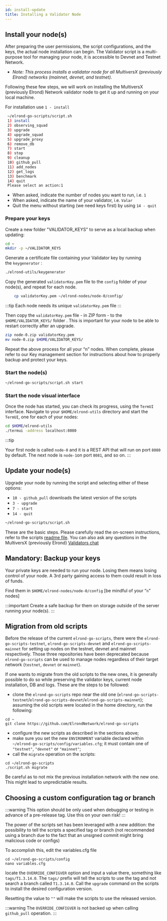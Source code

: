 ```yaml
---
id: install-update
title: Installing a Validator Node
---
```


## **Install your node(s)**

After preparing the user permissions, the script configurations, and the keys, the actual node installation can begin. The Validator script is a multi-purpose tool for managing your node, it is accessible to Devnet and Testnet Network.

- _Note: This process installs a validator node for all MultiversX (previously Elrond) networks (mainnet, devnet, and testnet)._

Following these few steps, we will work on installing the MultiversX (previously Elrond) Network validator node to get it up and running on your local machine.

For installation use `1 - install`

```bash
 ~/elrond-go-scripts/script.sh
 1) install
 2) observing_squad
 3) upgrade
 4) upgrade_squad
 5) upgrade_proxy
 6) remove_db
 7) start
 8) stop
 9) cleanup
 10) github_pull
 11) add_nodes
 12) get_logs
 13) benchmark
 14) quit
 Please select an action:1
```

- When asked, indicate the number of nodes you want to run, i.e. `1`
- When asked, indicate the name of your validator, i.e. `Valar`
- Quit the menu without starting (we need keys first) by using `14 - quit`

### **Prepare your keys**

Create a new folder "VALIDATOR_KEYS" to serve as a local backup when updating:

```bash
cd ~
mkdir -p ~/VALIDATOR_KEYS

```

Generate a certificate file containing your Validator key by running the `keygenerator` :

```bash
./elrond-utils/keygenerator

```

Copy the generated `validatorKey.pem` file to the `config` folder of your node(s), and repeat for each node.

```bash
    cp validatorKey.pem ~/elrond-nodes/node-0/config/

```

:::tip
Each node needs its unique `validatorKey.pem` file
:::

Then copy the `validatorKey.pem` file - in ZIP form - to the `$HOME/VALIDATOR_KEYS/` folder . This is important for your node to be able to restart correctly after an upgrade.

```bash
zip node-0.zip validatorKey.pem
mv node-0.zip $HOME/VALIDATOR_KEYS/

```

Repeat the above process for all your “n” nodes. When complete, please refer to our Key management section for instructions about how to properly backup and protect your keys.

### **Start the node(s)**

```bash
~/elrond-go-scripts/script.sh start
```

### **Start the node visual interface**

Once the node has started, you can check its progress, using the `TermUI` interface. Navigate to your `$HOME/elrond-utils` directory and start the `TermUI`, one for each of your nodes:

```bash
cd $HOME/elrond-utils
./termui -address localhost:8080
```

:::tip

Your first node is called `node-0` and it is a REST API that will run on port `8080` by default. The next node is `node-1`on port `8081`, and so on.
:::

## **Update your node(s)**

Upgrade your node by running the script and selecting either of these options:

- `10 - github_pull` downloads the latest version of the scripts
- `3 - upgrade`
- `7 - start`
- `14 - quit`

```bash
~/elrond-go-scripts/script.sh
```

These are the basic steps. Please carefully read the on-screen instructions, refer to the scripts [readme file](https://github.com/ElrondNetwork/elrond-go-scripts/blob/master/README.md). You can also ask any questions in the MultiversX (previously Elrond) [Validators chat](https://t.me/ElrondValidators)

## **Mandatory: Backup your keys**

Your private keys are needed to run your node. Losing them means losing control of your node. A 3rd party gaining access to them could result in loss of funds.

Find them in `$HOME/elrond-nodes/node-0/config` [be mindful of your “`n`” nodes]

:::important
Create a safe backup for them on storage outside of the server running your node(s).
:::

## **Migration from old scripts**

Before the release of the current `elrond-go-scripts`, there were the `elrond-go-scripts-testnet`, `elrond-go-scripts-devnet` and `elrond-go-scripts-mainnet` for setting up nodes
on the testnet, devnet and mainnet respectively. Those three repositories have been deprecated because `elrond-go-scripts` can be used to manage nodes regardless of their target network (`testnet`, `devnet` or `mainnet`).

If one wants to migrate from the old scripts to the new ones, it is generally possible to do so while preserving the validator keys, current node installation, DB and logs.
These are the steps to be followed:

- clone the `elrond-go-scripts` repo near the old one (`elrond-go-scripts-testnet`/`elrond-go-scripts-devnet`/`elrond-go-scripts-mainnet`); assuming the old scripts were located in the home directory, run the following:

```
cd ~
git clone https://github.com/ElrondNetwork/elrond-go-scripts
```

- configure the new scripts as described in the sections above;
- make sure you set the new `ENVIRONMENT` variable declared within `~/elrond-go-scripts/config/variables.cfg`; it must contain one of `"testnet"`, `"devnet"` or `"mainnet"`;
- call the `migrate` operation on the scripts:

```
cd ~/elrond-go-scripts
./script.sh migrate
```

Be careful as to not mix the previous installation network with the new one. This might lead to unpredictable results.

## **Choosing a custom configuration tag or branch**

:::warning
This option should be only used when debugging or testing in advance of a pre-release tag.
Use this on your own risk!
:::

The power of the scripts set has been leveraged with a new addition: the possibility to tell the scripts a specified tag
or branch (not recommended using a branch due to the fact that an unsigned commit might bring malicious code or configs)

To accomplish this, edit the variables.cfg file

```
cd ~/elrond-go-scripts/config
nano variables.cfg
```

locate the `OVERRIDE_CONFIGVER` option and input a value there, something like `tags/T1.3.14.0`.
The `tags/` prefix will tell the scripts to use the tag and not search a branch called `T1.3.14.0`.
Call the `upgrade` command on the scripts to install the desired configuration version.

Resetting the value to `""` will make the scripts to use the released version.

:::warning
The `OVERRIDE_CONFIGVER` is not backed up when calling `github_pull` operation.
:::
